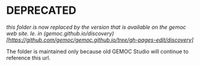 # DEPRECATED

_this folder is now replaced by the version that is available on the gemoc web site. Ie. in (gemoc.github.io/discovery)[https://github.com/gemoc/gemoc.github.io/tree/gh-pages-edit/discovery]_

The folder is maintained only because old GEMOC Studio will continue to reference this url.